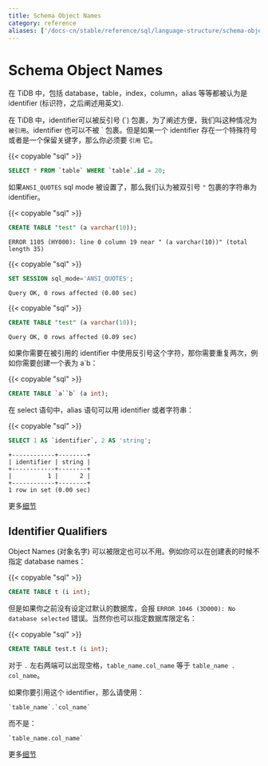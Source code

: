 ```yaml
---
title: Schema Object Names
category: reference
aliases: ['/docs-cn/stable/reference/sql/language-structure/schema-object-names/']
---
```


# Schema Object Names

在 TiDB 中，包括 database，table，index，column，alias 等等都被认为是 identifier (标识符，之后阐述用英文).

在 TiDB 中，identifier可以被反引号 (\`) 包裹，为了阐述方便，我们叫这种情况为 `被引用`。identifier 也可以不被 \` 包裹。但是如果一个 identifier 存在一个特殊符号或者是一个保留关键字，那么你必须要 `引用` 它。

{{< copyable "sql" >}}

```sql
SELECT * FROM `table` WHERE `table`.id = 20;
```

如果`ANSI_QUOTES` sql mode 被设置了，那么我们认为被双引号 `"` 包裹的字符串为 identifier。

{{< copyable "sql" >}}

```sql
CREATE TABLE "test" (a varchar(10));
```

```
ERROR 1105 (HY000): line 0 column 19 near " (a varchar(10))" (total length 35)
```

{{< copyable "sql" >}}

```sql
SET SESSION sql_mode='ANSI_QUOTES';
```

```
Query OK, 0 rows affected (0.00 sec)
```

{{< copyable "sql" >}}

```sql
CREATE TABLE "test" (a varchar(10));
```

```
Query OK, 0 rows affected (0.09 sec)
```

如果你需要在被引用的 identifier 中使用反引号这个字符，那你需要重复两次，例如你需要创建一个表为 a`b：

{{< copyable "sql" >}}

```sql
CREATE TABLE `a``b` (a int);
```

在 select 语句中，alias 语句可以用 identifier 或者字符串：

{{< copyable "sql" >}}

```sql
SELECT 1 AS `identifier`, 2 AS 'string';
```

```
+------------+--------+
| identifier | string |
+------------+--------+
|          1 |      2 |
+------------+--------+
1 row in set (0.00 sec)
```

更多[细节](https://dev.mysql.com/doc/refman/5.7/en/identifiers.html)

## Identifier Qualifiers

Object Names (对象名字) 可以被限定也可以不用。例如你可以在创建表的时候不指定 database names：

{{< copyable "sql" >}}

```sql
CREATE TABLE t (i int);
```

但是如果你之前没有设定过默认的数据库，会报 `ERROR 1046 (3D000): No database selected` 错误。当然你也可以指定数据库限定名：

{{< copyable "sql" >}}

```sql
CREATE TABLE test.t (i int);
```

对于 `.` 左右两端可以出现空格，`table_name.col_name` 等于 `table_name . col_name`。

如果你要引用这个 identifier，那么请使用：

```
`table_name`.`col_name`
```

而不是：

```
`table_name.col_name`
```

更多[细节](https://dev.mysql.com/doc/refman/5.7/en/identifier-qualifiers.html)
